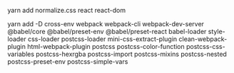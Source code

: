 yarn add normalize.css react react-dom

yarn add -D cross-env webpack webpack-cli webpack-dev-server @babel/core @babel/preset-env @babel/preset-react babel-loader style-loader css-loader postcss-loader mini-css-extract-plugin clean-webpack-plugin html-webpack-plugin postcss postcss-color-function postcss-css-variables postcss-hexrgba postcss-import postcss-mixins postcss-nested postcss-preset-env postcss-simple-vars
